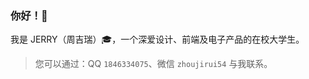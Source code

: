 ### 你好！👋

我是 JERRY（周吉瑞）:mortar_board:，一个深爱设计、前端及电子产品的在校大学生。

> 您可以通过：QQ `1846334075`、微信 `zhoujirui54` 与我联系。

